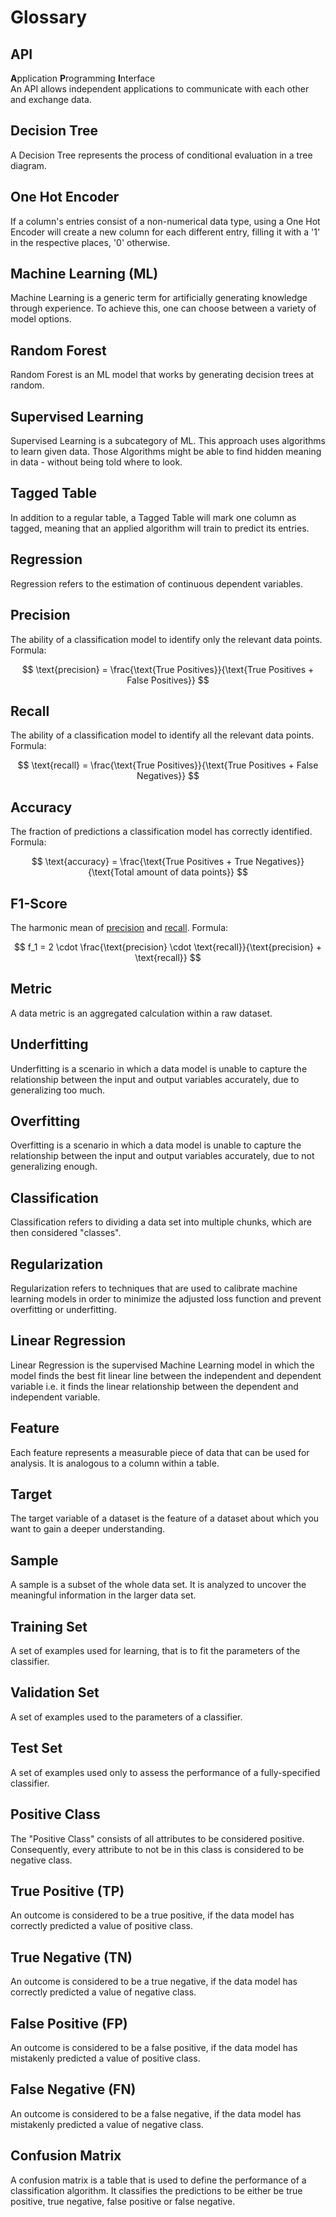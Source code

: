 # Glossary

## API
**A**pplication **P**rogramming **I**nterface <br>
An API allows independent applications to communicate with each other and exchange data.

## Decision Tree
A Decision Tree represents the process of conditional evaluation in a tree diagram.

## One Hot Encoder
If a column's entries consist of a non-numerical data type, using a One Hot Encoder will create
a new column for each different entry, filling it with a '1' in the respective places, '0' otherwise.

## Machine Learning (ML)
Machine Learning is a generic term for artificially generating knowledge through experience.
To achieve this, one can choose between a variety of model options.

## Random Forest
Random Forest is an ML model that works by generating decision trees at random.

## Supervised Learning
Supervised Learning is a subcategory of ML. This approach uses algorithms to learn given data.
Those Algorithms might be able to find hidden meaning in data - without being told where to look.

## Tagged Table
In addition to a regular table, a Tagged Table will mark one column as tagged, meaning that
an applied algorithm will train to predict its entries.

## Regression
Regression refers to the estimation of continuous dependent variables.

## Precision
The ability of a classification model to identify only the relevant data points. Formula:

$$
\text{precision} = \frac{\text{True Positives}}{\text{True Positives + False Positives}}
$$

## Recall
The ability of a classification model to identify all the relevant data points. Formula:

$$
\text{recall} = \frac{\text{True Positives}}{\text{True Positives + False Negatives}}
$$

## Accuracy
The fraction of predictions a classification model has correctly identified. Formula:

$$
\text{accuracy} = \frac{\text{True Positives + True Negatives}}{\text{Total amount of data points}}
$$

## F1-Score
The harmonic mean of [precision](#precision) and [recall](#recall). Formula:

$$
f_1 = 2 \cdot \frac{\text{precision} \cdot \text{recall}}{\text{precision} + \text{recall}}
$$

## Metric
A data metric is an aggregated calculation within a raw dataset.

## Underfitting
Underfitting is a scenario in which a data model is unable to capture the relationship between the input and output variables accurately,
due to generalizing too much.

## Overfitting
Overfitting is a scenario in which a data model is unable to capture the relationship between the input and output variables accurately,
due to not generalizing enough.

## Classification
Classification refers to dividing a data set into multiple chunks, which are then considered "classes".

## Regularization
Regularization refers to techniques that are used to calibrate machine learning models
in order to minimize the adjusted loss function and prevent overfitting or underfitting.

## Linear Regression
Linear Regression is the supervised Machine Learning model in which the model finds the best fit linear line between the independent and dependent variable
i.e. it finds the linear relationship between the dependent and independent variable.

## Feature
Each feature represents a measurable piece of data that can be used for analysis.
It is analogous to a column within a table.

## Target
The target variable of a dataset is the feature of a dataset about which you want to gain a deeper understanding.

## Sample
A sample is a subset of the whole data set.
It is analyzed to uncover the meaningful information in the larger data set.

## Training Set
A set of examples used for learning, that is to fit the parameters of the classifier.

## Validation Set
A set of examples used to the parameters of a classifier.

## Test Set
A set of examples used only to assess the performance of a fully-specified classifier.

## Positive Class
The "Positive Class" consists of all attributes to be considered positive. Consequently, every attribute to not be in this class is considered to be negative class.

## True Positive (TP)
An outcome is considered to be a true positive, if the data model has correctly predicted a value of positive class.

## True Negative (TN)
An outcome is considered to be a true negative, if the data model has correctly predicted a value of negative class.

## False Positive (FP)
An outcome is considered to be a false positive, if the data model has mistakenly predicted a value of positive class.

## False Negative (FN)
An outcome is considered to be a false negative, if the data model has mistakenly predicted a value of negative class.

## Confusion Matrix
A confusion matrix is a table that is used to define the performance of a classification algorithm.
It classifies the predictions to be either be true positive, true negative, false positive or false negative.
